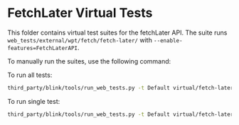 # FetchLater Virtual Tests

This folder contains virtual test suites for the fetchLater API.
The suite runs `web_tests/external/wpt/fetch/fetch-later/` with `--enable-features=FetchLaterAPI`.

To manually run the suites, use the following command:

To run all tests:

```bash
third_party/blink/tools/run_web_tests.py -t Default virtual/fetch-later/
```

To run single test:

```bash
third_party/blink/tools/run_web_tests.py -t Default virtual/fetch-later/external/wpt/fetch/fetch-later/basic.tentative.https.window.html
```
